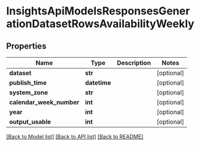 # InsightsApiModelsResponsesGenerationDatasetRowsAvailabilityWeekly

## Properties
Name | Type | Description | Notes
------------ | ------------- | ------------- | -------------
**dataset** | **str** |  | [optional] 
**publish_time** | **datetime** |  | [optional] 
**system_zone** | **str** |  | [optional] 
**calendar_week_number** | **int** |  | [optional] 
**year** | **int** |  | [optional] 
**output_usable** | **int** |  | [optional] 

[[Back to Model list]](../README.md#documentation-for-models) [[Back to API list]](../README.md#documentation-for-api-endpoints) [[Back to README]](../README.md)


